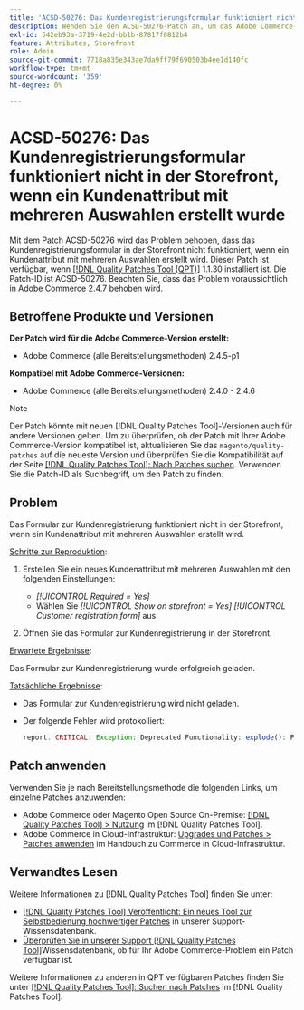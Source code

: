 ```yaml
---
title: 'ACSD-50276: Das Kundenregistrierungsformular funktioniert nicht in der Storefront, wenn ein Kundenattribut mit mehreren Auswahlen erstellt wurde'
description: Wenden Sie den ACSD-50276-Patch an, um das Adobe Commerce-Problem zu beheben, bei dem das Kundenregistrierungsformular nicht in der Storefront funktioniert, wenn ein Kundenattribut mit mehreren Auswahlen erstellt wird.
exl-id: 542eb93a-3719-4e2d-bb1b-87817f0812b4
feature: Attributes, Storefront
role: Admin
source-git-commit: 7718a835e343ae7da9ff79f690503b4ee1d140fc
workflow-type: tm+mt
source-wordcount: '359'
ht-degree: 0%

---
```


# ACSD-50276: Das Kundenregistrierungsformular funktioniert nicht in der Storefront, wenn ein Kundenattribut mit mehreren Auswahlen erstellt wurde

Mit dem Patch ACSD-50276 wird das Problem behoben, dass das Kundenregistrierungsformular in der Storefront nicht funktioniert, wenn ein Kundenattribut mit mehreren Auswahlen erstellt wird. Dieser Patch ist verfügbar, wenn [[!DNL Quality Patches Tool (QPT)]](/help/announcements/adobe-commerce-announcements/magento-quality-patches-released-new-tool-to-self-serve-quality-patches.md) 1.1.30 installiert ist. Die Patch-ID ist ACSD-50276. Beachten Sie, dass das Problem voraussichtlich in Adobe Commerce 2.4.7 behoben wird.

## Betroffene Produkte und Versionen

**Der Patch wird für die Adobe Commerce-Version erstellt:**

* Adobe Commerce (alle Bereitstellungsmethoden) 2.4.5-p1

**Kompatibel mit Adobe Commerce-Versionen:**

* Adobe Commerce (alle Bereitstellungsmethoden) 2.4.0 - 2.4.6

>[!NOTE]
>
>Der Patch könnte mit neuen [!DNL Quality Patches Tool]-Versionen auch für andere Versionen gelten. Um zu überprüfen, ob der Patch mit Ihrer Adobe Commerce-Version kompatibel ist, aktualisieren Sie das `magento/quality-patches` auf die neueste Version und überprüfen Sie die Kompatibilität auf der Seite [[!DNL Quality Patches Tool]: Nach Patches suchen](https://experienceleague.adobe.com/tools/commerce-quality-patches/index.html). Verwenden Sie die Patch-ID als Suchbegriff, um den Patch zu finden.

## Problem

Das Formular zur Kundenregistrierung funktioniert nicht in der Storefront, wenn ein Kundenattribut mit mehreren Auswahlen erstellt wird.

<u>Schritte zur Reproduktion</u>:

1. Erstellen Sie ein neues Kundenattribut mit mehreren Auswahlen mit den folgenden Einstellungen:

   * *[!UICONTROL Required = Yes]*
   * Wählen Sie *[!UICONTROL Show on storefront = Yes]* *[!UICONTROL Customer registration form]* aus.

1. Öffnen Sie das Formular zur Kundenregistrierung in der Storefront.

<u>Erwartete Ergebnisse</u>:

Das Formular zur Kundenregistrierung wurde erfolgreich geladen.

<u>Tatsächliche Ergebnisse</u>:

* Das Formular zur Kundenregistrierung wird nicht geladen.
* Der folgende Fehler wird protokolliert:

  ```PHP
  report. CRITICAL: Exception: Deprecated Functionality: explode(): Passing null to parameter #2 ($string) of type string is deprecated in vendor/magento/module-custom-attribute-management/Block/Form/Renderer/Multiselect.php
  ```

## Patch anwenden

Verwenden Sie je nach Bereitstellungsmethode die folgenden Links, um einzelne Patches anzuwenden:

* Adobe Commerce oder Magento Open Source On-Premise: [[!DNL Quality Patches Tool] > Nutzung](https://experienceleague.adobe.com/docs/commerce-operations/tools/quality-patches-tool/usage.html) im [!DNL Quality Patches Tool].
* Adobe Commerce in Cloud-Infrastruktur: [Upgrades und Patches > Patches anwenden](https://experienceleague.adobe.com/docs/commerce-cloud-service/user-guide/develop/upgrade/apply-patches.html) im Handbuch zu Commerce in Cloud-Infrastruktur.

## Verwandtes Lesen

Weitere Informationen zu [!DNL Quality Patches Tool] finden Sie unter:

* [[!DNL Quality Patches Tool] Veröffentlicht: Ein neues Tool zur Selbstbedienung hochwertiger Patches](/help/announcements/adobe-commerce-announcements/magento-quality-patches-released-new-tool-to-self-serve-quality-patches.md) in unserer Support-Wissensdatenbank.
* [Überprüfen Sie in unserer Support [!DNL Quality Patches Tool]](/help/support-tools/patches-available-in-qpt-tool/check-patch-for-magento-issue-with-magento-quality-patches.md)Wissensdatenbank, ob für Ihr Adobe Commerce-Problem ein Patch verfügbar ist.

Weitere Informationen zu anderen in QPT verfügbaren Patches finden Sie unter [[!DNL Quality Patches Tool]: Suchen nach Patches](https://experienceleague.adobe.com/tools/commerce-quality-patches/index.html) im [!DNL Quality Patches Tool].
